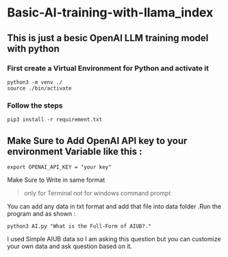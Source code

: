 # Basic-AI-training-with-llama_index
## This is just a besic OpenAI LLM training model with python

### First create a Virtual Environment for Python and activate it

```
python3 -m venv ./
source ./bin/activate
```

### Follow the steps 
```
pip3 install -r requirement.txt
```
## Make Sure to Add OpenAI API key to your environment Variable like this :
```
export OPENAI_API_KEY = "your key"
```
Make Sure to Write in same format 
> only for Terminal not for windows command prompt

You can add any data in txt format and add that file into data folder .Run the program and as shown  :
```
python3 AI.py "What is the Full-Form of AIUB?."
```
I used Simple AIUB data so I am asking this question but you can customize your own data and ask question based on it.


